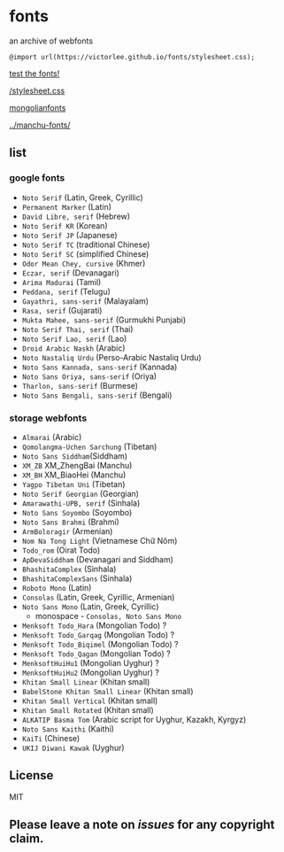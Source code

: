 # fonts

an archive of webfonts

`@import url(https://victorlee.github.io/fonts/stylesheet.css);`

[test the fonts!](test.html)

[/stylesheet.css](stylesheet.css)

[mongolianfonts](mongolianfonts.html)

[../manchu-fonts/](../manchu-fonts/)

## list

### google fonts

- `Noto Serif` (Latin, Greek, Cyrillic)
- `Permanent Marker` (Latin)
- `David Libre, serif` (Hebrew)
- `Noto Serif KR` (Korean)
- `Noto Serif JP` (Japanese)
- `Noto Serif TC` (traditional Chinese)
- `Noto Serif SC` (simplified Chinese)
- `Odor Mean Chey, cursive` (Khmer)
- `Eczar, serif` (Devanagari)
- `Arima Madurai` (Tamil)
- `Peddana, serif` (Telugu)
- `Gayathri, sans-serif` (Malayalam)
- `Rasa, serif` (Gujarati)
- `Mukta Mahee, sans-serif` (Gurmukhi Punjabi)
- `Noto Serif Thai, serif` (Thai)
- `Noto Serif Lao, serif` (Lao)
- `Droid Arabic Naskh` (Arabic)
- `Noto Nastaliq Urdu` (Perso-Arabic Nastaliq Urdu)
- `Noto Sans Kannada, sans-serif` (Kannada)
- `Noto Sans Oriya, sans-serif` (Oriya)
- `Tharlon, sans-serif` (Burmese)
- `Noto Sans Bengali, sans-serif` (Bengali)

### storage webfonts

- `Almarai` (Arabic)
- `Qomolangma-Uchen Sarchung` (Tibetan)
- `Noto Sans Siddham`(Siddham)
- `XM_ZB` XM_ZhengBai (Manchu)
- `XM_BH` XM_BiaoHei (Manchu)
- `Yagpo Tibetan Uni` (Tibetan)
- `Noto Serif Georgian` (Georgian)
- `Amarawathi-UPB, serif` (Sinhala)
- `Noto Sans Soyombo` (Soyombo)
- `Noto Sans Brahmi` (Brahmi)
- `ArmBoloragir` (Armenian)
- `Nom Na Tong Light` (Vietnamese Chữ Nôm)
- `Todo_rom` (Oirat Todo)
- `ApDevaSiddham` (Devanagari and Siddham)
- `BhashitaComplex` (Sinhala)
- `BhashitaComplexSans` (Sinhala)
- `Roboto Mono` (Latin)
- `Consolas` (Latin, Greek, Cyrillic, Armenian)
- `Noto Sans Mono` (Latin, Greek, Cyrillic)
  - monospace - `Consolas, Noto Sans Mono`
- `Menksoft Todo_Hara` (Mongolian Todo) ?
- `Menksoft Todo_Garqag` (Mongolian Todo) ?
- `Menksoft Todo_Biqimel` (Mongolian Todo) ?
- `Menksoft Todo_Qagan` (Mongolian Todo) ?
- `MenksoftHuiHu1` (Mongolian Uyghur) ?
- `MenksoftHuiHu2` (Mongolian Uyghur) ?
- `Khitan Small Linear` (Khitan small)
- `BabelStone Khitan Small Linear` (Khitan small)
- `Khitan Small Vertical` (Khitan small)
- `Khitan Small Rotated` (Khitan small)
- `ALKATIP Basma Tom` (Arabic script for Uyghur, Kazakh, Kyrgyz)
- `Noto Sans Kaithi` (Kaithi)
- `KaiTi` (Chinese)
- `UKIJ Diwani Kawak` (Uyghur)

## License

MIT


## Please leave a note on *issues* for any copyright claim.
